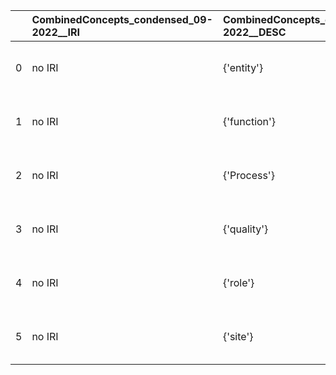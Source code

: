 |    | CombinedConcepts_condensed_09-2022__IRI   | CombinedConcepts_condensed_09-2022__DESC   | BFO_IRI                                    | BFO_DESC                                       |
|---:|:------------------------------------------|:-------------------------------------------|:-------------------------------------------|:-----------------------------------------------|
|  0 | no IRI                                    | {'entity'}                                 | http://purl.obolibrary.org/obo/BFO_0000001 | {'label': 'entity', 'prefLabel': 'entity'}     |
|  1 | no IRI                                    | {'function'}                               | http://purl.obolibrary.org/obo/BFO_0000034 | {'label': 'function', 'prefLabel': 'function'} |
|  2 | no IRI                                    | {'Process'}                                | http://purl.obolibrary.org/obo/BFO_0000015 | {'label': 'Process', 'prefLabel': 'Process'}   |
|  3 | no IRI                                    | {'quality'}                                | http://purl.obolibrary.org/obo/BFO_0000019 | {'label': 'quality', 'prefLabel': 'quality'}   |
|  4 | no IRI                                    | {'role'}                                   | http://purl.obolibrary.org/obo/BFO_0000023 | {'label': 'role', 'prefLabel': 'role'}         |
|  5 | no IRI                                    | {'site'}                                   | http://purl.obolibrary.org/obo/BFO_0000029 | {'label': 'site', 'prefLabel': 'site'}         |
